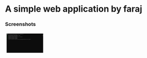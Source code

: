 # A simple web application by faraj

### Screenshots

<img style="padding: 5px" align="left" alt="Screenshot" width="120px" src="https://raw.githubusercontent.com/faraaj/WebApp/main/assets/unknown.png"/>
